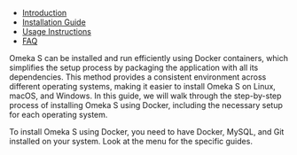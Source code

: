 
- [Introduction](introduction.md)
- [Installation Guide](installation.md)
- [Usage Instructions](usage.md)
- [FAQ](faq.md)


Omeka S can be installed and run efficiently using Docker containers, which simplifies the setup process by packaging the application with all its dependencies. This method provides a consistent environment across different operating systems, making it easier to install Omeka S on Linux, macOS, and Windows. In this guide, we will walk through the step-by-step process of installing Omeka S using Docker, including the necessary setup for each operating system.

To install Omeka S using Docker, you need to have Docker, MySQL, and Git installed on your system. Look at the menu for the specific guides.

